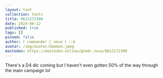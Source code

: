 ```yaml
---
layout: toot
collection: toots
title: 0612172300
date: 2024-06-12
published: true
tags: []
pinned: false
author: ⸸ commander ░ nova ⸸ :~$
avatar: /img/avatar/daemon.jpeg
mastodon: https://mastodon.online/@cmdr_nova/0612172300
---
```


There's a D4 dlc coming but I haven't even gotten 50% of the way through the main campaign lol
